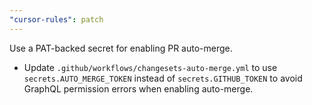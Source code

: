 ```yaml
---
"cursor-rules": patch
---
```


Use a PAT-backed secret for enabling PR auto-merge.

- Update `.github/workflows/changesets-auto-merge.yml` to use `secrets.AUTO_MERGE_TOKEN` instead of `secrets.GITHUB_TOKEN` to avoid GraphQL permission errors when enabling auto-merge.
